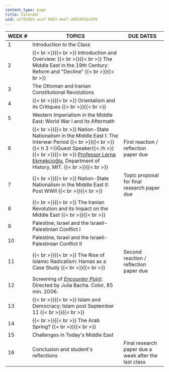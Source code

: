 ```yaml
---
content_type: page
title: Calendar
uid: a3743db5-acef-0db3-4ee7-a091991b19f6
---
```


| WEEK # | TOPICS | DUE DATES |
| --- | --- | --- |
| 1 | Introduction to the Class | &nbsp; |
| 2 |  {{< br >}}{{< br >}} Introduction and Overview: {{< br >}}{{< br >}} The Middle East in the 19th Century: Reform and "Decline" {{< br >}}{{< br >}}  | &nbsp; |
| 3 | The Ottoman and Iranian Constitutional Revolutions | &nbsp; |
| 4 |  {{< br >}}{{< br >}} Orientalism and its Critiques {{< br >}}{{< br >}}  | &nbsp; |
| 5 | Western Imperialism in the Middle East: World War I and its Aftermath | &nbsp; |
| 6 |  {{< br >}}{{< br >}} Nation-State Nationalism in the Middle East I: The Interwar Period {{< br >}}{{< br >}} {{< h 3 >}}Guest Speaker{{< /h >}} {{< br >}}{{< br >}} [Professor Lerna Ekmekcioĝlu](http://history.mit.edu/people/lerna-ekmekcioglu), Department of History, MIT. {{< br >}}{{< br >}}  | First reaction / reflection paper due |
| 7 |  {{< br >}}{{< br >}} Nation-State Nationalism in the Middle East II: Post WWII {{< br >}}{{< br >}}  | Topic proposal for final research paper due |
| 8 |  {{< br >}}{{< br >}} The Iranian Revolution and its Impact on the Middle East {{< br >}}{{< br >}}  | &nbsp; |
| 9 | Palestine, Israel and the Israeli-Palestinian Conflict I | &nbsp; |
| 10 | Palestine, Israel and the Israeli-Palestinian Conflict II | &nbsp; |
| 11 |  {{< br >}}{{< br >}} The Rise of Islamic Radicalism: Hamas as a Case Study {{< br >}}{{< br >}}  | Second reaction / reflection paper due |
| 12 | Screening of [_Encounter Point_](http://www.imdb.com/title/tt0783517/). Directed by Julia Bacha. Color, 85 min. 2006. | &nbsp; |
| 13 |  {{< br >}}{{< br >}} Islam and Democracy; Islam post September 11 {{< br >}}{{< br >}}  | &nbsp; |
| 14 |  {{< br >}}{{< br >}} The Arab Spring? {{< br >}}{{< br >}}  | &nbsp; |
| 15 | Challenges in Today's Middle East | &nbsp; |
| 16 | Conclusion and student's reflections | Final research paper due a week after the last class